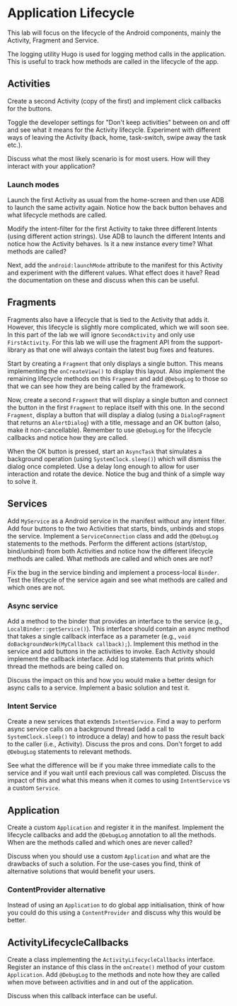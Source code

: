 # Application Lifecycle

This lab will focus on the lifecycle of the Android components, mainly the Activity, Fragment and Service.

The logging utility Hugo is used for logging method calls in the application. This is useful to track how methods are called in the lifecycle of the app.

## Activities

Create a second Activity (copy of the first) and implement click callbacks for the buttons.

Toggle the developer settings for "Don't keep activities" between on and off and see what it means for the Activity lifecycle. Experiment with different ways of leaving the Activity (back, home, task-switch, swipe away the task etc.).

Discuss what the most likely scenario is for most users. How will they interact with your application?

### Launch modes

Launch the first Activity as usual from the home-screen and then use ADB to launch the same activity again. Notice how the back button behaves and what lifecycle methods are called.

Modify the intent-filter for the first Activity to take three different Intents (using different action strings). Use ADB to launch the different Intents and notice how the Activity behaves. Is it a new instance every time? What methods are called?

Next, add the `android:launchMode` attribute to the manifest for this Activity and experiment with the different values. What effect does it have? Read the documentation on these and discuss when this can be useful.

## Fragments

Fragments also have a lifecycle that is tied to the Activity that adds it. However, this lifecycle is slightly more complicated, which we will soon see. In this part of the lab we will ignore `SecondActivity` and only use `FirstActivity`. For this lab we will use the fragment API from the support-library as that one will always contain the latest bug fixes and features.

Start by creating a `Fragment` that only displays a single button. This means implementing the `onCreateView()` to display this layout. Also implement the remaining lifecycle methods on this `Fragment` and add `@DebugLog` to those so that we can see how they are being called by the framework.

Now, create a second `Fragment` that will display a single button and connect the button in the first `Fragment` to replace itself with this one. In the second `Fragment`, display a button that will display a dialog (using a `DialogFragment` that returns an `AlertDialog`) with a title, message and an OK button (also, make it non-cancellable). Remember to use `@DebugLog` for the lifecycle callbacks and notice how they are called.

When the OK button is pressed, start an `AsyncTask` that simulates a background operation (using `SystemClock.sleep()`) which will dismiss the dialog once completed. Use a delay long enough to allow for user interaction and rotate the device. Notice the bug and think of a simple way to solve it.

## Services

Add `MyService` as a Android service in the manifest without any intent filter. Add four buttons to the two Activities that starts, binds, unbinds and stops the service. Implement a `ServiceConnection` class and add the `@DebugLog` statements to the methods. Perform the different actions (start/stop, bind/unbind) from both Activities and notice how the different lifecycle methods are called. What methods are called and which ones are not?

Fix the bug in the service binding and implement a process-local `Binder`. Test the lifecycle of the service again and see what methods are called and which ones are not.

### Async service

Add a method to the binder that provides an interface to the service (e.g., `LocalBinder::getService()`). This interface should contain an async method that takes a single callback interface as a parameter (e.g., `void doBackgroundWork(MyCallback callback);`). Implement this method in the service and add buttons in the activities to invoke. Each Activity should implement the callback interface. Add log statements that prints which thread the methods are being called on.

Discuss the impact on this and how you would make a better design for async calls to a service. Implement a basic solution and test it.

### Intent Service

Create a new services that extends `IntentService`. Find a way to perform async service calls on a background thread (add a call to `SystemClock.sleep()` to introduce a delay) and how to pass the result back to the caller (i.e., Activity). Discuss the pros and cons. Don't forget to add `@DebugLog` statements to relevant methods.

See what the difference will be if you make three immediate calls to the service and if you wait until each previous call was completed. Discuss the impact of this and what this means when it comes to using `IntentService` vs a custom `Service`.

## Application

Create a custom `Application` and register it in the manifest. Implement the lifecycle callbacks and add the `@DebugLog` annotation to all the methods. When are the methods called and which ones are never called?

Discuss when you should use a custom `Application` and what are the drawbacks of such a solution. For the use-cases you find, think of alternative solutions that would benefit your users.

### ContentProvider alternative

Instead of using an `Application` to do global app initialisation, think of how you could do this using a `ContentProvider` and discuss why this would be better.

## ActivityLifecycleCallbacks

Create a class implementing the `ActivityLifecycleCallbacks` interface. Register an instance of this class in the `onCreate()` method of your custom `Application`. Add `@DebugLog` to the methods and note how they are called when move between activities and in and out of the application.

Discuss when this callback interface can be useful.
